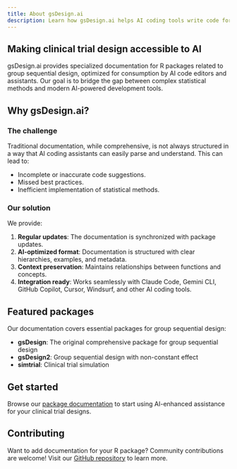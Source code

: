 ```yaml
---
title: About gsDesign.ai
description: Learn how gsDesign.ai helps AI coding tools write code for group sequential design
---
```


## Making clinical trial design accessible to AI

gsDesign.ai provides specialized documentation for R packages related to group sequential design, optimized for consumption by AI code editors and assistants. Our goal is to bridge the gap between complex statistical methods and modern AI-powered development tools.

## Why gsDesign.ai?

### The challenge

Traditional documentation, while comprehensive, is not always structured in a way that AI coding assistants can easily parse and understand. This can lead to:

- Incomplete or inaccurate code suggestions.
- Missed best practices.
- Inefficient implementation of statistical methods.

### Our solution

We provide:

1. **Regular updates**: The documentation is synchronized with package updates.
1. **AI-optimized format**: Documentation is structured with clear hierarchies, examples, and metadata.
1. **Context preservation**: Maintains relationships between functions and concepts.
1. **Integration ready**: Works seamlessly with Claude Code, Gemini CLI, GitHub Copilot, Cursor, Windsurf, and other AI coding tools.

## Featured packages

Our documentation covers essential packages for group sequential design:

- **gsDesign**: The original comprehensive package for group sequential design
- **gsDesign2**: Group sequential design with non-constant effect
- **simtrial**: Clinical trial simulation

## Get started

Browse our [package documentation](/) to start using AI-enhanced assistance for your clinical trial designs.

## Contributing

Want to add documentation for your R package? Community contributions are welcome! Visit our [GitHub repository](https://github.com/nanxstats/gsdesign-ai) to learn more.
